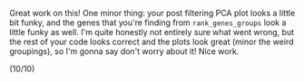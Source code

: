 Great work on this! One minor thing: your post filtering PCA plot looks a little bit funky, and the genes that you're finding from `rank_genes_groups` look a little funky as well. I'm quite honestly not entirely sure what went wrong, but the rest of your code looks correct and the plots look great (minor the weird groupings), so I'm gonna say don't worry about it! Nice work.

(10/10)
